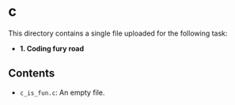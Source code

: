 # c

This directory contains a single file uploaded for the following task:
* **1. Coding fury road**

## Contents
* `c_is_fun.c`: An empty file.
